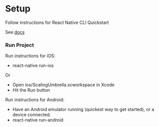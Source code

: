 # Setup

Follow instructions for React Native CLI Quickstart

See [docs](https://facebook.github.io/react-native/docs/getting-started.html)

### Run Project
  Run instructions for iOS:
  * react-native run-ios

  Or 
  * Open ios/ScalingUmbrella.xcworkspace in Xcode
  * Hit the Run button

  Run instructions for Android:

  * Have an Android emulator running (quickest way to get started), or a device connected.
  * react-native run-android